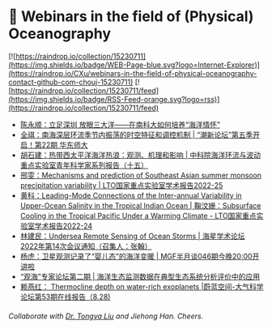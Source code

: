 # 🌊 Webinars in the field of (Physical) Oceanography

[![https://raindrop.io/collection/15230711](https://img.shields.io/badge/WEB-Page-blue.svg?logo=Internet-Explorer)](https://raindrop.io/CXu/webinars-in-the-field-of-physical-oceanography-contact-github-com-chouj-15230711) [![https://raindrop.io/collection/15230711/feed](https://img.shields.io/badge/RSS-Feed-orange.svg?logo=rss)](https://raindrop.io/collection/15230711/feed)

<!-- BLOG-POST-LIST:START -->
- [陈永顺：立足深圳 放眼三大洋——在南科大如何培养“海洋情怀”](https://mp.weixin.qq.com/s/J7xTq6gvYZhjiXpC42bZKw)
- [全祺：南海深层环流季节内振荡的时空特征和调控机制 | “潮新论坛”第五季开启！第22期 华东师大](https://mp.weixin.qq.com/s/jeT9nROldzmIB_kpWwYgww)
- [胡石建：热带西太平洋海洋热浪：观测、机理和影响 | 中科院海洋环流与波动重点实验室青年科学家系列报告（十五）](https://mp.weixin.qq.com/s/_kTJ4bnXDUQCxbfTLqrYuw)
- [邢雯：Mechanisms and prediction of Southeast Asian summer monsoon precipitation variability | LTO国家重点实验室学术报告2022-25](https://mp.weixin.qq.com/s/8HLt8Wws4fmdFTtdlsMvww)
- [黄科：Leading-Mode Connections of the Inter-annual Variability in Upper-Ocean Salinity in the Tropical Indian Ocean | 鞠汶姗：Subsurface Cooling in the Tropical Pacific Under a Warming Climate - LTO国家重点实验室学术报告2022-24](https://mp.weixin.qq.com/s/yNW_YiVoAVQ_gVSkZGf_3Q)
- [林建民：Undersea Remote Sensing of Ocean Storms | 海星学术论坛 2022年第14次会议通知（召集人：张翰）](https://mp.weixin.qq.com/s/oSyAK3TVJbPrxSqE_IBzSg)
- [杨虎：卫星观测记录了“婴儿态”的海洋变暖 | MGF半月谈046期今晚20:00开讲啦](https://mp.weixin.qq.com/s/B4AX0nGVq4NeDDgZQgriwg)
- [“观海”专家论坛第二期 | 海洋生态监测数据在典型生态系统分析评价中的应用](https://mp.weixin.qq.com/s/qnhhU0F7Wk406obXRn0bLw)
- [赖燕红： Thermocline depth on water-rich exoplanets |蔚蓝空间-大气科学论坛第53期在线报告（8.28&rpar;](https://mp.weixin.qq.com/s/qTJzw2Jp5rpN7eZPtujVfw)
<!-- BLOG-POST-LIST:END -->

###### Collaborate with [Dr. Tongya Liu](https://liutongya.github.io/) and Jiehong Han. Cheers.
